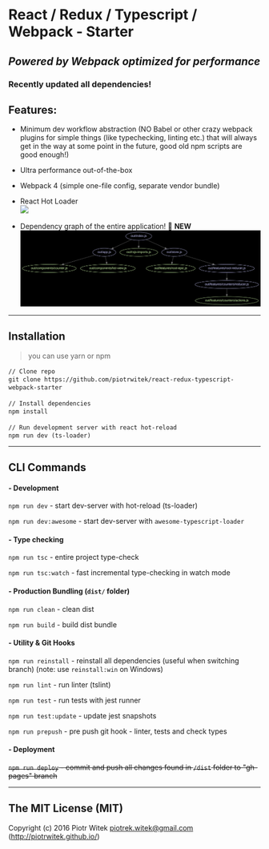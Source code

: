 # React / Redux / Typescript / Webpack - Starter
## _Powered by Webpack optimized for performance_

### Recently updated all dependencies!

## Features:
- Minimum dev workflow abstraction (NO Babel or other crazy webpack plugins for simple things (like typechecking, linting etc.) that will always get in the way at some point in the future, good old npm scripts are good enough!)  
- Ultra performance out-of-the-box  
- Webpack 4 (simple one-file config, separate vendor bundle)  

- React Hot Loader  
![](https://raw.githubusercontent.com/piotrwitek/react-redux-typescript-webpack-starter/docs/images/dev.gif)

- Dependency graph of the entire application! 🌟 __NEW__  
![](./graph.svg)

---

## Installation
> you can use yarn or npm

```
// Clone repo
git clone https://github.com/piotrwitek/react-redux-typescript-webpack-starter

// Install dependencies
npm install

// Run development server with react hot-reload
npm run dev (ts-loader)
```

---

## CLI Commands

#### - Development

`npm run dev` - start dev-server with hot-reload (ts-loader)

`npm run dev:awesome` - start dev-server with `awesome-typescript-loader`

#### - Type checking

`npm run tsc` - entire project type-check

`npm run tsc:watch` - fast incremental type-checking in watch mode

#### - Production Bundling (`dist/` folder)

`npm run clean` - clean dist

`npm run build` - build dist bundle

#### - Utility & Git Hooks

`npm run reinstall` - reinstall all dependencies (useful when switching branch) (note: use `reinstall:win` on Windows)

`npm run lint` - run linter (tslint)

`npm run test` - run tests with jest runner

`npm run test:update` - update jest snapshots

`npm run prepush` - pre push git hook - linter, tests and check types

#### - Deployment

~~`npm run deploy` - commit and push all changes found in `/dist` folder to "gh-pages" branch~~

---

## The MIT License (MIT)

Copyright (c) 2016 Piotr Witek <piotrek.witek@gmail.com> (http://piotrwitek.github.io/)
